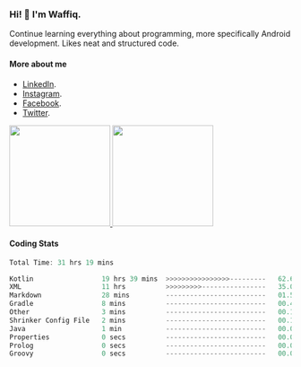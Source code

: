 ### Hi! 👋 I'm Waffiq.

Continue learning everything about programming, more specifically Android development. Likes neat and structured code.

#### More about me 
- [LinkedIn](https://www.linkedin.com/in/waffiqaziz/).
- [Instagram](https://www.instagram.com/waffiqaziz/).
- [Facebook](https://web.facebook.com/WaffiqAziz/).
- [Twitter](https://twitter.com/AzizWaffiq).

<p align="left">
<a href="https://github.com/waffiqaziz">
  <img height="180em" src="https://github-readme-stats-eight-theta.vercel.app/api?username=waffiqaziz&show_icons=true&theme=algolia&include_all_commits=true&count_private=true"/>
  <img height="180em" src="https://github-readme-stats-eight-theta.vercel.app/api/top-langs/?username=waffiqaziz&layout=compact&langs_count=8&theme=algolia"/>
</a>
</p>

#### Coding Stats
<!--START_SECTION:waka-->

```rust
Total Time: 31 hrs 19 mins

Kotlin                 19 hrs 39 mins  >>>>>>>>>>>>>>>>---------   62.62 %
XML                    11 hrs          >>>>>>>>>----------------   35.05 %
Markdown               28 mins         -------------------------   01.51 %
Gradle                 8 mins          -------------------------   00.43 %
Other                  3 mins          -------------------------   00.17 %
Shrinker Config File   2 mins          -------------------------   00.12 %
Java                   1 min           -------------------------   00.08 %
Properties             0 secs          -------------------------   00.01 %
Prolog                 0 secs          -------------------------   00.00 %
Groovy                 0 secs          -------------------------   00.00 %
```

<!--END_SECTION:waka-->
